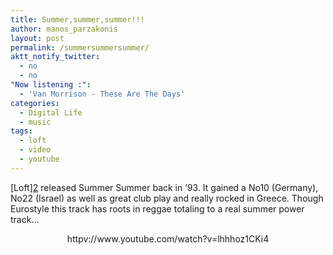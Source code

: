 ```yaml
---
title: Summer,summer,summer!!!
author: manos_parzakonis
layout: post
permalink: /summersummersummer/
aktt_notify_twitter:
  - no
  - no
"Now listening :":
  - 'Van Morrison - These Are The Days'
categories:
  - Digital Life
  - music
tags:
  - loft
  - video
  - youtube
---
```

[[<img class="size-thumbnail wp-image-332 alignleft" title="images-loft" src="http://i2.wp.com/parzakonis.info/wp-content/uploads/2010/08/images-loft-150x150.jpg?resize=150%2C150" alt="" data-recalc-dims="1" />][1]Loft][2] released Summer Summer back in &#8217;93. It gained a No10 (Germany), No22 (Israel) as well as great club play and really rocked in Greece. Though Eurostyle this track has roots in reggae totaling to a real summer power track&#8230;

<p style="text-align: center;">
  httpv://www.youtube.com/watch?v=lhhhoz1CKi4
</p>

 [1]: http://i1.wp.com/parzakonis.info/wp-content/uploads/2010/08/images-loft.jpg
 [2]: http://www.discogs.com/artist/Loft